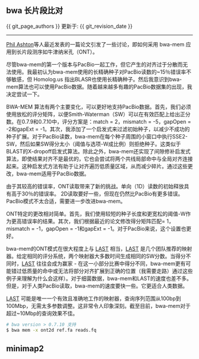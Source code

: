 ## bwa 长片段比对

{{ git_page_authors }} 更新于: {{ git_revision_date }}

---

[Phil Ashton](http://www.nature.com/nbt/journal/vaop/ncurrent/full/nbt.3103.html)等人最近发表的一篇论文引发了一些讨论，即如何采用 bwa-mem 应用到长片段测序如牛津纳米孔（ONT）。

尽管bwa-mem的第一个版本与PacBio一起工作，但它产生的对齐过于分散而无法使用。我最初认为bwa-mem使用的长精确种子对PacBio读数的~15％错误率不够敏感，但 Homolog.us 指出BLASR也使用长精确种子。然后我意识到bwa-mem算法也可以使用PacBio数据。随着越来越多有趣的PacBio数据集的出现，我决定尝试一下。

BWA-MEM 算法有两个主要变化，可以更好地支持PacBio数据。首先，我们必须使用放松的评分矩阵，以便Smith-Waterman（SW）可以在有效匹配上给出正分数。在0.7.9和0.7.10中，评分方案是：match = 2，mismatch = -5，gapOpen = -2和gapExt = -1。其次，我添加了一个启发式来过滤初始种子，以减少不成功的种子扩展。对于PacBio读数，bwa-mem在每个种子周围的小窗口中执行SSE2-SW，然后如果SW得分太小（阈值与选项-W成比例）则拒绝种子。这类似于BLAST的X-dropoff启发式算法。除此之外，bwa-mem还实现了间隙修补启发式算法，即使结果对齐不是最优的，它也会尝试将两个共线局部命中与全局对齐连接起来。这种启发式方法有助于让对齐遍历低质量区域，从而减少碎片。通过这些更改，bwa-mem适用于PacBio数据。

由于其较高的错误率，ONT读取带来了新的挑战。单向（1D）读数的初始释放具有高于30％的错误率。 2D读取要好一些，但现在仍然比PacBio有更多错误。 PacBio模式不太合适，需要进一步改进bwa-mem。

ONT特定的更改相对简单。首先，我们使用较短的种子长度和更宽松的阈值-W作为更高错误率的结果。其次，我们根据最近的论文修改得分矩阵匹配= 1，mismatch = -1，gapOpen = -1和gapExt = -1。对于PacBio来说，这个设置也更好。

bwa-mem的ONT模式在很大程度上与 [LAST](http://last.cbrc.jp/) 相当，[LAST](http://last.cbrc.jp/) 是几个团队推荐的映射器。给定相同的评分系统，两个映射器大多数时间生成相同的SW分数。当得分不同时，[LAST](http://last.cbrc.jp/) 往往会成为赢家 - 在这一小部分比赛中得分不同，bwa-mem更有可能错过低质量的命中或无法将部分对齐扩展到正确的位置（我需要走路）通过这些例子来理解为什么会这样）。对于细菌数据，bwa-mem和LAST的速度也差不多。但是，对于人类PacBio读取，bwa-mem的速度要快一些。它更适合人类数据。

[LAST](http://last.cbrc.jp/) 可能是唯一一个有效且准确地工作的映射器，查询序列范围从100bp到100Mbp，无需太多参数调整。这非常令人印象深刻。截至目前，bwa-mem对于超过~10Mbp的查询效果不佳。


```bash
# bwa version > 0.7.10 支持
$ bwa mem -x ont2d ref.fa reads.fq
```



## minimap2
